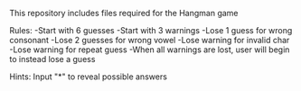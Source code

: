 This repository includes files required for the Hangman game

Rules:
-Start with 6 guesses
-Start with 3 warnings
-Lose 1 guess for wrong consonant
-Lose 2 guesses for wrong vowel
-Lose warning for invalid char
-Lose warning for repeat guess
-When all warnings are lost, user will begin to instead lose a guess

Hints:
Input "*" to reveal possible answers
